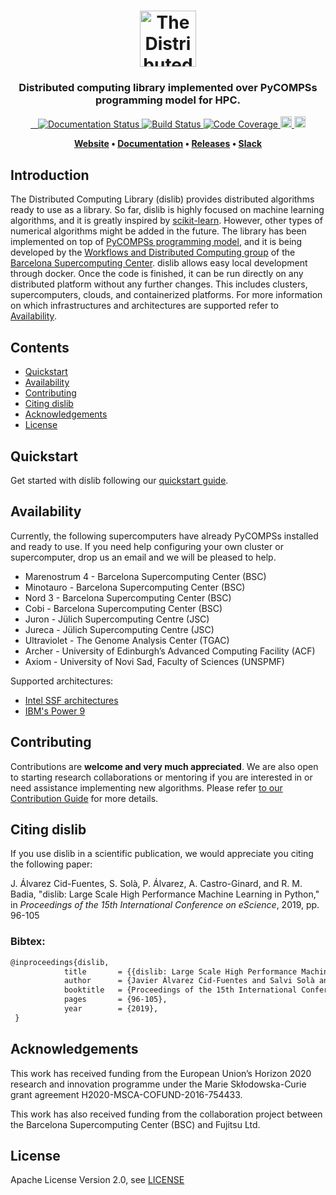 <h1 align="center">  
    <img src="docs/logos/dislib-logo-full.png" alt="The Distributed 
    Computing Library" height="90px">    
</h1>

<h3 align="center">Distributed computing library implemented over PyCOMPSs programming model for HPC.</h3>

<p align="center">
  <a href="https://dislib.bsc.es/en/latest/?badge=latest">
    <img src="https://readthedocs.org/projects/dislib/badge/?version=stable"
         alt="Documentation Status"/>
  </a>  
  <a href="https://travis-ci.org/bsc-wdc/dislib">
    <img src="https://travis-ci.org/bsc-wdc/dislib.svg?branch=master"
         alt="Build Status">
  </a> 
  <a href="https://codecov.io/gh/bsc-wdc/dislib">
    <img src="https://codecov.io/gh/bsc-wdc/dislib/branch/master/graph/badge.svg"
         alt="Code Coverage"/>
  </a>
  <a href="https://badge.fury.io/py/dislib">
      <img src="https://badge.fury.io/py/dislib.svg" alt="PyPI version" height="18">
  </a>   
  <a href="https://badge.fury.io/py/dislib">
      <img src="https://img.shields.io/badge/python-3.5-blue.svg" alt="Python version" height="18">
  </a>       
</p>

<p align="center"><b>
    <a href="https://dislib.bsc.es">Website</a> •  
    <a href="https://dislib.bsc.es/en/stable/api-reference.html">Documentation</a> •
    <a href="https://github.com/bsc-wdc/dislib/releases">Releases</a> •
    <a href="https://bit.ly/bsc-wdc-community">Slack</a>
</b></p>


## Introduction


The Distributed Computing Library (dislib) provides distributed algorithms ready to use as a library. So far, dislib is highly focused on machine learning algorithms, and it is greatly inspired by [scikit-learn](https://scikit-learn.org/). However, other types of numerical algorithms might be added in the future. The library has been implemented on top of [PyCOMPSs programming model](http://compss.bsc.es), and it is being developed by the [Workflows and Distributed Computing group](https://github.com/bsc-wdc) of the [Barcelona Supercomputing Center](https://www.bsc.es/). dislib allows easy local development through docker. Once the code is finished, it can be run directly on any distributed platform without any further changes. This includes clusters, supercomputers, clouds, and containerized platforms. For more information on which infrastructures and architectures are supported refer to [Availability](#availability).



## Contents

- [Quickstart](#quickstart)
- [Availability](#availability)
- [Contributing](#contributing)
- [Citing dislib](#citing-dislib)
- [Acknowledgements](#acknowledgements)
- [License](#license)


## Quickstart

Get started with dislib following our [quickstart guide](https://github.com/bsc-wdc/dislib/blob/master/QUICKSTART.md).

## Availability

Currently, the following supercomputers have already PyCOMPSs installed and ready to use. If you need help configuring your own cluster or supercomputer, drop us an email and we will be pleased to help.

- Marenostrum 4 - Barcelona Supercomputing Center (BSC)
- Minotauro - Barcelona Supercomputing Center (BSC)
- Nord 3 - Barcelona Supercomputing Center (BSC)
- Cobi - Barcelona Supercomputing Center (BSC)
- Juron - Jülich Supercomputing Centre (JSC)
- Jureca - Jülich Supercomputing Centre (JSC)
- Ultraviolet - The Genome Analysis Center (TGAC)
- Archer - University of Edinburgh’s Advanced Computing Facility (ACF)
- Axiom - University of Novi Sad, Faculty of Sciences (UNSPMF)

Supported architectures:
- [Intel SSF architectures](https://www.intel.com/content/www/us/en/high-performance-computing/ssf-architecture-specification.html)
- [IBM's Power 9](https://www.ibm.com/it-infrastructure/power/power9-b)

## Contributing

Contributions are **welcome and very much appreciated**. We are also open to starting research collaborations or mentoring if you are interested in or need assistance implementing new algorithms.
Please refer [to our Contribution Guide](CONTRIBUTING.md) for more details.

## Citing dislib

If you use dislib in a scientific publication, we would appreciate you citing the following paper:

J. Álvarez Cid-Fuentes, S. Solà, P. Álvarez, A. Castro-Ginard, and R. M. Badia, "dislib: Large Scale High Performance Machine Learning in Python," in *Proceedings of the 15th International Conference on eScience*, 2019, pp. 96-105

### Bibtex:

```latex
@inproceedings{dislib,
            title       = {{dislib: Large Scale High Performance Machine Learning in Python}},
            author      = {Javier Álvarez Cid-Fuentes and Salvi Solà and Pol Álvarez and Alfred Castro-Ginard and Rosa M. Badia},
            booktitle   = {Proceedings of the 15th International Conference on eScience},
            pages       = {96-105},
            year        = {2019},
 }            
```

## Acknowledgements

This work has received funding from the European Union’s Horizon 2020 research and innovation programme under the Marie Skłodowska-Curie grant agreement H2020-MSCA-COFUND-2016-754433.

This work has also received funding from the collaboration project between the Barcelona Supercomputing Center (BSC) and Fujitsu Ltd.

## License

Apache License Version 2.0, see [LICENSE](LICENSE)
